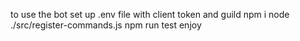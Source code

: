 to use the bot 
set up .env file with client token and guild
npm i
node ./src/register-commands.js
npm run test
enjoy
